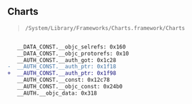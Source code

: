 ## Charts

> `/System/Library/Frameworks/Charts.framework/Charts`

```diff

   __DATA_CONST.__objc_selrefs: 0x160
   __DATA_CONST.__objc_protorefs: 0x10
   __AUTH_CONST.__auth_got: 0x1c28
-  __AUTH_CONST.__auth_ptr: 0x1f18
+  __AUTH_CONST.__auth_ptr: 0x1f98
   __AUTH_CONST.__const: 0x12c78
   __AUTH_CONST.__objc_const: 0x24b0
   __AUTH.__objc_data: 0x318

```
